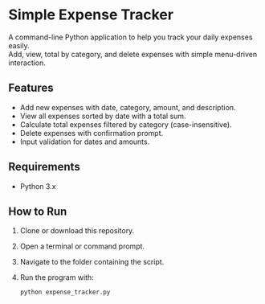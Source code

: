 # Simple Expense Tracker

A command-line Python application to help you track your daily expenses easily.  
Add, view, total by category, and delete expenses with simple menu-driven interaction.

## Features

- Add new expenses with date, category, amount, and description.
- View all expenses sorted by date with a total sum.
- Calculate total expenses filtered by category (case-insensitive).
- Delete expenses with confirmation prompt.
- Input validation for dates and amounts.

## Requirements

- Python 3.x

## How to Run

1. Clone or download this repository.
2. Open a terminal or command prompt.
3. Navigate to the folder containing the script.
4. Run the program with:

   ```bash
   python expense_tracker.py
